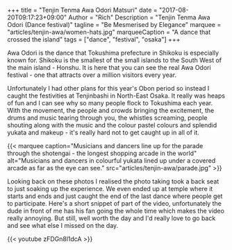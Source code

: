 +++
title = "Tenjin Tenma Awa Odori Matsuri"
date = "2017-08-20T09:17:23+09:00"
Author = "Rich"
Description = "Tenjin Tenma Awa Odori (Dance festival)"
tagline = "Be Mesmerised by Elegance"
marquee = "articles/tenjin-awa/women-hats.jpg"
marqueeCaption = "A dance that crossed the island"
tags = ["dance", "festival", "osaka"]
+++

Awa Odori is the dance that Tokushima prefecture in Shikoku is especially known for. Shikoku is the smallest of the small islands to the South West of the main island - Honshu. It is here that you can see the real Awa Odori festival - one that attracts over a million visitors every year.

Unfortunately I had other plans for this year's Obon period so instead I caught the festivities at Tenjinbashi in North-East Osaka. It really was heaps of fun and I can see why so many people flock to Tokushima each year. With the movement, the people and crowds bringing the excitement, the drums and music tearing through you, the whistles screaming, people shouting along with the music and the colour pastel colours and splendid yukata and makeup - it's really hard not to get caught up in all of it.

{{< marquee caption="Musicians and dancers line up for the parade through the shotengai - the longest shopping arcade in the world" alt="Musicians and dancers in colourful yukata lined up under a covered arcade as far as the eye can see." src="articles/tenjin-awa/parade.jpg" >}}

Looking back on these photos I realised the photo taking took a back seat to just soaking up the experience. We even ended up at temple where it starts and ends and just caught the end of the last dance where people get to participate. Here's a short snippet of part of the video, unfortunately the dude in front of me has his fan going the whole time which makes the video really annoying. But still, well worth the day and I'd really love to go back and see what else I missed on the day.

<div class="yt">
  {{< youtube zFDGn8l1dcA >}}
</div>
